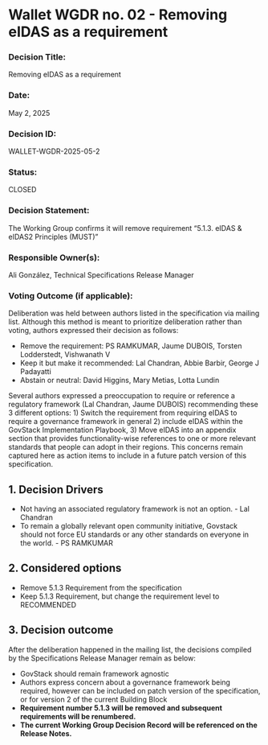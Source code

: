 # Wallet WGDR no. 02 - Removing eIDAS as a requirement

### Decision Title:
Removing eIDAS as a requirement

### Date:
May 2, 2025 

### Decision ID:
WALLET-WGDR-2025-05-2

### Status: 
CLOSED 

### Decision Statement:

The Working Group confirms it will remove requirement “5.1.3. eIDAS & eIDAS2 Principles (MUST)”

### Responsible Owner(s):

Ali González, Technical Specifications Release Manager

### Voting Outcome (if applicable):

Deliberation was held between authors listed in the specification via mailing list. Although this method is meant to prioritize deliberation rather than voting, authors expressed their decision as follows:
  - Remove the requirement: PS RAMKUMAR, Jaume DUBOIS, Torsten Lodderstedt, Vishwanath V
  - Keep it but make it recommended: Lal Chandran, Abbie Barbir, George J Padayatti
  - Abstain or neutral: David Higgins, Mary Metias, Lotta Lundin 

Several authors expressed a preoccupation to require or reference a regulatory framework (Lal Chandran, Jaume DUBOIS) recommending these 3 different options: 1) Switch the requirement from requiring eIDAS to require a governance framework in general 2) include eIDAS within the GovStack Implementation Playbook, 3) Move eIDAS into an appendix section that provides functionality-wise references to one or more relevant standards that people can adopt in their regions. This concerns remain captured here as action items to include in a future patch version of this specification.

## 1. Decision Drivers
- Not having an associated regulatory framework is not an option. - Lal Chandran
- To remain a globally relevant open community initiative, Govstack should not force EU standards or any other standards on everyone in the world. - PS RAMKUMAR 

## 2. Considered options
- Remove 5.1.3 Requirement from the specification
- Keep 5.1.3 Requirement, but change the requirement level to RECOMMENDED

## 3. Decision outcome

After the deliberation happened in the mailing list, the decisions compiled by the Specifications Release Manager remain as below:
- GovStack should remain framework agnostic
- Authors express concern about a governance framework being required, however can be included on patch version of the specification, or for version 2 of the current Building Block
- **Requirement number 5.1.3 will be removed and subsequent requirements will be renumbered.**
- **The current Working Group Decision Record will be referenced on the Release Notes.**

